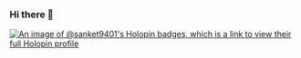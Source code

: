 ### Hi there 👋

<!--
**Sanket9401/Sanket9401** is a ✨ _special_ ✨ repository because its `README.md` (this file) appears on your GitHub profile.

Here are some ideas to get you started:

- 🔭 I’m currently working on ...
- 🌱 I’m currently learning ...
- 👯 I’m looking to collaborate on ...
- 🤔 I’m looking for help with ...
- 💬 Ask me about ...
- 📫 How to reach me: ...
- 😄 Pronouns: ...
- ⚡ Fun fact: ...
-->
[![An image of @sanket9401's Holopin badges, which is a link to view their full Holopin profile](https://holopin.me/sanket9401)](https://holopin.io/@sanket9401)
